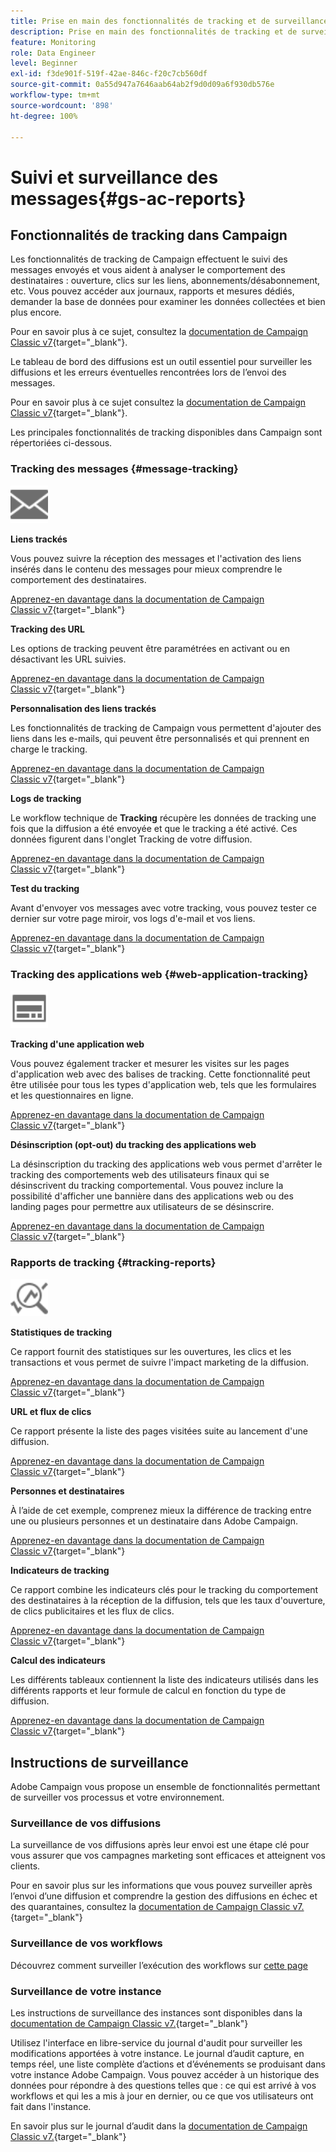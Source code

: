 ```yaml
---
title: Prise en main des fonctionnalités de tracking et de surveillance
description: Prise en main des fonctionnalités de tracking et de surveillance
feature: Monitoring
role: Data Engineer
level: Beginner
exl-id: f3de901f-519f-42ae-846c-f20c7cb560df
source-git-commit: 0a55d947a7646aab64ab2f9d0d09a6f930db576e
workflow-type: tm+mt
source-wordcount: '898'
ht-degree: 100%

---
```


# Suivi et surveillance des messages{#gs-ac-reports}

## Fonctionnalités de tracking dans Campaign

Les fonctionnalités de tracking de Campaign effectuent le suivi des messages envoyés et vous aident à analyser le comportement des destinataires : ouverture, clics sur les liens, abonnements/désabonnement, etc. Vous pouvez accéder aux journaux, rapports et mesures dédiés, demander la base de données pour examiner les données collectées et bien plus encore.

Pour en savoir plus à ce sujet, consultez la [documentation de Campaign Classic v7](https://experienceleague.adobe.com/docs/campaign-classic/using/getting-started/profile-management/editing-a-profile.html?lang=fr#tracking-tab){target=&quot;_blank&quot;}.

Le tableau de bord des diffusions est un outil essentiel pour surveiller les diffusions et les erreurs éventuelles rencontrées lors de l’envoi des messages.

Pour en savoir plus à ce sujet consultez la [documentation de Campaign Classic v7](https://experienceleague.adobe.com/docs/campaign-classic/using/sending-messages/monitoring-deliveries/delivery-dashboard.html?lang=fr#sending-messages){target=&quot;_blank&quot;}.

Les principales fonctionnalités de tracking disponibles dans Campaign sont répertoriées ci-dessous.

### Tracking des messages {#message-tracking}

<img src="assets/do-not-localize/icon-message-tracking.svg" width="60px">

**Liens trackés**

Vous pouvez suivre la réception des messages et l&#39;activation des liens insérés dans le contenu des messages pour mieux comprendre le comportement des destinataires.

[Apprenez-en davantage dans la documentation de Campaign Classic v7](https://experienceleague.adobe.com/docs/campaign-classic/using/sending-messages/tracking-messages/how-to-configure-tracked-links.html?lang=fr#sending-messages){target=&quot;_blank&quot;}

**Tracking des URL**

Les options de tracking peuvent être paramétrées en activant ou en désactivant les URL suivies.

[Apprenez-en davantage dans la documentation de Campaign Classic v7](https://experienceleague.adobe.com/docs/campaign-classic/using/sending-messages/tracking-messages/personalizing-url-tracking.html?lang=fr#sending-messages){target=&quot;_blank&quot;}


**Personnalisation des liens trackés**

Les fonctionnalités de tracking de Campaign vous permettent d&#39;ajouter des liens dans les e-mails, qui peuvent être personnalisés et qui prennent en charge le tracking.

[Apprenez-en davantage dans la documentation de Campaign Classic v7](https://experienceleague.adobe.com/docs/campaign-classic/using/sending-messages/tracking-messages/tracking-personalized-links/tracking-personalized-links.html?lang=fr#sending-messages){target=&quot;_blank&quot;}

**Logs de tracking**

Le workflow technique de **Tracking** récupère les données de tracking une fois que la diffusion a été envoyée et que le tracking a été activé. Ces données figurent dans l&#39;onglet Tracking de votre diffusion.

[Apprenez-en davantage dans la documentation de Campaign Classic v7](https://experienceleague.adobe.com/docs/campaign-classic/using/sending-messages/tracking-messages/accessing-the-tracking-logs.html?lang=fr#sending-messages){target=&quot;_blank&quot;}

**Test du tracking**

Avant d&#39;envoyer vos messages avec votre tracking, vous pouvez tester ce dernier sur votre page miroir, vos logs d&#39;e-mail et vos liens.

[Apprenez-en davantage dans la documentation de Campaign Classic v7](https://experienceleague.adobe.com/docs/campaign-classic/using/sending-messages/tracking-messages/testing-tracking.html?lang=fr#sending-messages){target=&quot;_blank&quot;}

### Tracking des applications web {#web-application-tracking}

<img src="assets/do-not-localize/icon-web-app.svg" width="60px">

**Tracking d&#39;une application web**

Vous pouvez également tracker et mesurer les visites sur les pages d&#39;application web avec des balises de tracking. Cette fonctionnalité peut être utilisée pour tous les types d&#39;application web, tels que les formulaires et les questionnaires en ligne.

[Apprenez-en davantage dans la documentation de Campaign Classic v7](https://experienceleague.adobe.com/docs/campaign-classic/using/designing-content/web-applications/tracking-a-web-application.html?lang=fr#designing-content){target=&quot;_blank&quot;}

**Désinscription (opt-out) du tracking des applications web**

La désinscription du tracking des applications web vous permet d&#39;arrêter le tracking des comportements web des utilisateurs finaux qui se désinscrivent du tracking comportemental. Vous pouvez inclure la possibilité d&#39;afficher une bannière dans des applications web ou des landing pages pour permettre aux utilisateurs de se désinscrire.

[Apprenez-en davantage dans la documentation de Campaign Classic v7](https://experienceleague.adobe.com/docs/campaign-classic/using/designing-content/web-applications/web-application-tracking-opt-out.html?lang=fr#designing-content){target=&quot;_blank&quot;}

### Rapports de tracking {#tracking-reports}

<img src="assets/do-not-localize/icon_monitor.svg" width="60px">

**Statistiques de tracking**

Ce rapport fournit des statistiques sur les ouvertures, les clics et les transactions et vous permet de suivre l&#39;impact marketing de la diffusion.

[Apprenez-en davantage dans la documentation de Campaign Classic v7](https://experienceleague.adobe.com/docs/campaign-classic/using/sending-messages/tracking-messages/about-message-tracking.html?lang=fr#tracking-reports){target=&quot;_blank&quot;}

**URL et flux de clics**

Ce rapport présente la liste des pages visitées suite au lancement d&#39;une diffusion.

[Apprenez-en davantage dans la documentation de Campaign Classic v7](https://experienceleague.adobe.com/docs/campaign-classic/using/reporting/reports-on-deliveries/delivery-reports.html?lang=fr#urls-and-click-streams){target=&quot;_blank&quot;}

**Personnes et destinataires**

À l’aide de cet exemple, comprenez mieux la différence de tracking entre une ou plusieurs personnes et un destinataire dans Adobe Campaign.

[Apprenez-en davantage dans la documentation de Campaign Classic v7](https://experienceleague.adobe.com/docs/campaign-classic/using/reporting/reports-on-deliveries/person-people-recipients.html?lang=fr#reporting){target=&quot;_blank&quot;}

**Indicateurs de tracking**

Ce rapport combine les indicateurs clés pour le tracking du comportement des destinataires à la réception de la diffusion, tels que les taux d&#39;ouverture, de clics publicitaires et les flux de clics.

[Apprenez-en davantage dans la documentation de Campaign Classic v7](https://experienceleague.adobe.com/docs/campaign-classic/using/reporting/reports-on-deliveries/delivery-reports.html?lang=fr#reporting){target=&quot;_blank&quot;}

**Calcul des indicateurs**

Les différents tableaux contiennent la liste des indicateurs utilisés dans les différents rapports et leur formule de calcul en fonction du type de diffusion.

[Apprenez-en davantage dans la documentation de Campaign Classic v7](https://experienceleague.adobe.com/docs/campaign-classic/using/reporting/reports-on-deliveries/indicator-calculation.html?lang=fr#reporting){target=&quot;_blank&quot;}

## Instructions de surveillance

Adobe Campaign vous propose un ensemble de fonctionnalités permettant de surveiller vos processus et votre environnement.

### Surveillance de vos diffusions

La surveillance de vos diffusions après leur envoi est une étape clé pour vous assurer que vos campagnes marketing sont efficaces et atteignent vos clients.

Pour en savoir plus sur les informations que vous pouvez surveiller après l’envoi d’une diffusion et comprendre la gestion des diffusions en échec et des quarantaines, consultez la [documentation de Campaign Classic v7.](https://experienceleague.adobe.com/docs/campaign-classic/using/sending-messages/monitoring-deliveries/about-delivery-monitoring.html?lang=fr#sending-messages){target=&quot;_blank&quot;}

### Surveillance de vos workflows

Découvrez comment surveiller l’exécution des workflows sur [cette page](https://experienceleague.adobe.com/docs/campaign/automation/workflows/monitoring-workflows/monitor-workflow-execution.html?lang=fr)

### Surveillance de votre instance

Les instructions de surveillance des instances sont disponibles dans la [documentation de Campaign Classic v7.](https://experienceleague.adobe.com/docs/campaign-classic/using/monitoring-campaign-classic/introduction/monitoring-guidelines.html?lang=fr#monitoring-campaign-classic){target=&quot;_blank&quot;}

Utilisez l&#39;interface en libre-service du journal d&#39;audit pour surveiller les modifications apportées à votre instance. Le journal d’audit capture, en temps réel, une liste complète d’actions et d’événements se produisant dans votre instance Adobe Campaign. Vous pouvez accéder à un historique des données pour répondre à des questions telles que : ce qui est arrivé à vos workflows et qui les a mis à jour en dernier, ou ce que vos utilisateurs ont fait dans l&#39;instance.

En savoir plus sur le journal d’audit dans la [documentation de Campaign Classic v7.](https://experienceleague.adobe.com/docs/campaign-classic/using/monitoring-campaign-classic/production-procedures/audit-trail.html?lang=fr#accessing-audit-trail){target=&quot;_blank&quot;}
